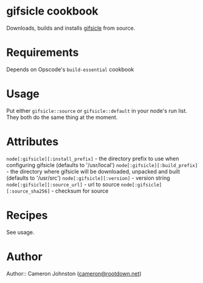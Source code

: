 # gifsicle cookbook

Downloads, builds and installs [gifsicle](http://www.lcdf.org/gifsicle/) from source.

# Requirements

Depends on Opscode's `build-essential` cookbook

# Usage

Put either `gifsicle::source` or `gifsicle::default` in your node's run list. They both do the same thing at the moment.

# Attributes

`node[:gifsicle][:install_prefix]` - the directory prefix to use when configuring gifsicle (defaults to '/usr/local')
`node[:gifsicle][:build_prefix]` - the directory where gifsicle will be downloaded, unpacked and built (defaults to '/usr/src')
`node[:gifsicle][:version]` - version string
`node[:gifsicle][:source_url]` - url to source
`node[:gifsicle][:source_sha256]` - checksum for source

# Recipes

See usage.

# Author

Author:: Cameron Johnston (<cameron@rootdown.net>)
